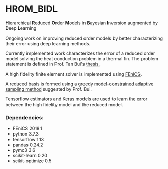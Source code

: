 # HROM_BIDL
**H**ierarchical **R**educed **O**rder **M**odels in **B**ayesian **I**nversion augmented by **D**eep **L**earning

Ongoing work on improving reduced order models by better characterizing their error using deep learning methods.

Currently implemented work characterizes the error of a reduced order model solving the heat conduction problem 
in a thermal fin. The problem statement is defined in Prof. Tan Bui's [thesis.](http://users.ices.utexas.edu/~tanbui/PublishedPapers/TanBuiPhDthesis.pdf)

A high fidelity finite element solver is implemented using [FEniCS](https://fenicsproject.org).

A reduced basis is formed using a greedy [model-constrained adaptive sampling method](http://hdl.handle.net/1721.1/40305) suggested by Prof. Bui.

Tensorflow estimators and Keras models are used to learn the error between the high fidelity model and the reduced model. 

### Dependencies:
* FEniCS 2018.1
* python 3.7.3
* tensorflow 1.13
* pandas 0.24.2
* pymc3 3.6
* scikit-learn 0.20
* scikit-optimize 0.5
